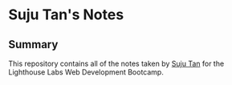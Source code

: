 # Suju Tan's Notes
## Summary 
This repository contains all of the notes taken by [Suju Tan](https://sujutan.github.io/portfolio/) for the Lighthouse Labs Web Development Bootcamp.